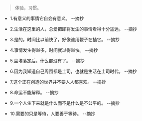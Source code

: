 >体验，习惯。

- 1.有意义的事情它自会有意义。 --摘抄

- 2.生活在这里的人，总爱把即将发生的事情看得十分遥远。 --摘抄

- 3.是的，时间比以前快了，好像谁用鞭子在抽它。 --摘抄

- 4.事情发生得越多，时间就过得越快。 --摘抄

- 5.尘埃落定后，什么都没有了。 --摘抄

- 6.因为我知道自己周围都是土司，也就是生活在土司时代。 --摘抄

- 7.这个正在创造的世界并不要人人都喜欢。 --摘抄

- 8.命运不能解释。 --摘抄

- 9.一个人生下来就是什么而不是什么是不公平的。 --摘抄

- 10.需要的只是等待，人要善于等待。 --摘抄
